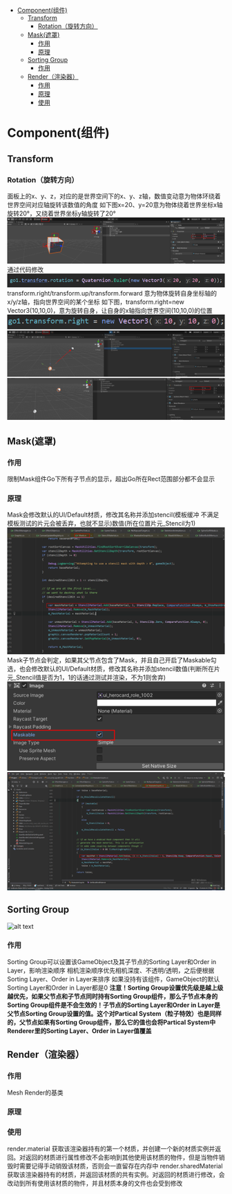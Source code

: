 - [Component(组件)](#component组件)
  - [Transform](#transform)
    - [Rotation（旋转方向）](#rotation旋转方向)
  - [Mask(遮罩)](#mask遮罩)
    - [作用](#作用)
    - [原理](#原理)
  - [Sorting Group](#sorting-group)
    - [作用](#作用-1)
  - [Render（渲染器）](#render渲染器)
    - [作用](#作用-2)
    - [原理](#原理-1)
    - [使用](#使用)

# Component(组件)


## Transform

### Rotation（旋转方向）
面板上的x、y、z，对应的是世界空间下的x、y、z轴，数值变动意为物体环绕着世界空间对应轴旋转该数值的角度
如下图x=20、y=20意为物体绕着世界坐标x轴旋转20°，又绕着世界坐标y轴旋转了20°
![alt text](assets/unity_component/image-4.png)
通过代码修改
![alt text](assets/unity_component/image-5.png)
transform.right/transform.up/transform.forward
意为物体旋转自身坐标轴的x/y/z轴，指向世界空间的某个坐标
如下图，transform.right=new Vector3(10,10,0)，意为旋转自身，让自身的x轴指向世界空间(10,10,0)的位置
![alt text](assets/unity_component/image-6.png)
![alt text](assets/unity_component/image-8.png)
![alt text](assets/unity_component/image-9.png)

## Mask(遮罩)
### 作用
限制Mask组件Go下所有子节点的显示，超出Go所在Rect范围部分都不会显示
### 原理
Mask会修改默认的UI/Default材质，修改其名称并添加stencil(模板缓冲 不满足模板测试的片元会被丢弃，也就不显示)数值(所在位置片元_Stencil为1)
![Alt text](assets/unity_component/image-1.png)
Mask子节点会判定，如果其父节点包含了Mask，并且自己开启了Maskable勾选，也会修改默认的UI/Default材质，修改其名称并添加stencil数值(判断所在片元_Stencil值是否为1，1的话通过测试并渲染，不为1则舍弃)
![Alt text](assets/unity_component/image-2.png)
![Alt text](assets/unity_component/image-3.png)

## Sorting Group
![alt text](assets/unity_component/image-10.png)
### 作用
Sorting Group可以设置该GameObject及其子节点的Sorting Layer和Order in Layer，影响渲染顺序
相机渲染顺序优先相机深度、不透明/透明，之后便根据Sorting Layer、Order in Layer来排序
如果没持有该组件，GameObject的默认Sorting Layer和Order in Layer都是0
**注意！Sorting Group设置优先级是越上级越优先，如果父节点和子节点同时持有Sorting Group组件，那么子节点本身的Sorting Group组件是不会生效的！子节点的Sorting Layer和Order in Layer是父节点Sorting Group设置的值。这个对Partical System（粒子特效）也是同样的，父节点如果有Sorting Group组件，那么它的值也会将Partical System中Renderer里的Sorting Layer、Order in Layer值覆盖**


## Render（渲染器）
### 作用
Mesh Render的基类
### 原理
### 使用
render.material 获取该渲染器持有的第一个材质，并创建一个新的材质实例并返回。对返回的材质进行属性修改不会影响到其他使用该材质的物件，但是当物件销毁时需要记得手动销毁该材质，否则会一直留存在内存中
render.sharedMaterial 获取该渲染器持有的材质，并返回该材质的共有实例。对返回的材质进行修改，会改动到所有使用该材质的物件，并且材质本身的文件也会受到修改